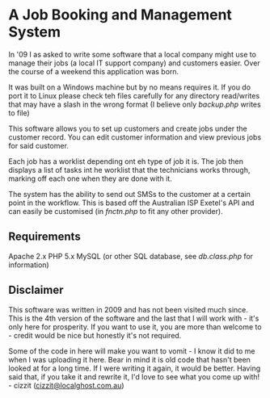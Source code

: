A Job Booking and Management System
===================================

In '09 I as asked to write some software that a local company might use to manage their jobs (a local IT support company) and customers easier. Over the course of a weekend this application was born.

It was built on a Windows machine but by no means requires it. If you do port it to Linux please check teh files carefully for any directory read/writes that may have a slash in the wrong format (I believe only *backup.php* writes to file)

This software allows you to set up customers and create jobs under the customer record. You can edit customer information and view previous jobs for said customer.

Each job has a worklist depending ont eh type of job it is. The job then displays a list of tasks int he worklist that the technicians works through, marking off each one when they are done with it.

The system has the ability to send out SMSs to the customer at a certain point in the workflow. This is based off the Australian ISP Exetel's API and can easily be customised (in *fnctn.php* to fit any other provider).

Requirements
------------
Apache 2.x
PHP 5.x
MySQL (or other SQL database, see *db.class.php* for information)

Disclaimer
----------

This software was written in 2009 and has not been visited much since. This is the 4th version of the software and the last that I will work with - it's only here for prosperity. If you want to use it, you are more than welcome to - credit would be nice but honestly it's not required.

Some of the code in here will make you want to vomit - I know it did to me when I was uploading it here. Bear in mind it is old code that hasn't been looked at for a long time. If I were writing it again, it would be better. Having said that, if you take it and rewrite it, I'd love to see what you come up with! - cizzit (cizzit@localghost.com.au)

